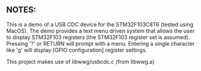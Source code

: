NOTES:
------

This is a demo of a USB CDC device for the STM32F103C8T6 (tested using
MacOS). The demo provides a text menu driven system that allows the
user to display STM32F103 registers (the STM32F103 register set is
assumed). Pressing '?' or RETURN will prompt with a menu. Entering
a single character like 'g' will display [GPIO configuration] register
settings.

This project makes use of libwwg/usbcdc.c (from libwwg.a)
